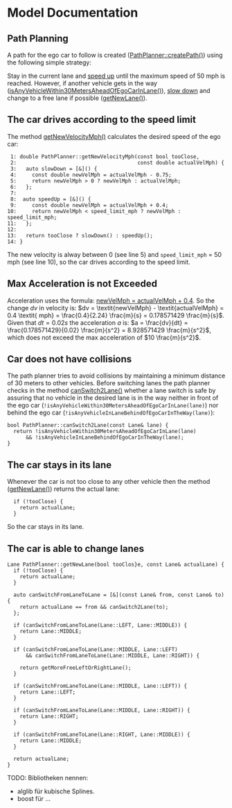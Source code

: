 # Model Documentation


## Path Planning

A path for the ego car to follow is created ([PathPlanner::createPath()](https://github.com/KnollFrank/CarND-Path-Planning-Project/blob/43f9a2e1f6289d8c01256a43bf1e2411dbe2ed4c/src/pathPlanner.h#L89)) using the following simple strategy:

Stay in the current lane and [speed up](https://github.com/KnollFrank/CarND-Path-Planning-Project/blob/c1bd39ef43180098045da42c8c21684c68ab09db/src/pathPlanner.h#L195) until the maximum speed of 50 mph is reached. However, if another vehicle gets in the way ([isAnyVehicleWithin30MetersAheadOfEgoCarInLane()](https://github.com/KnollFrank/CarND-Path-Planning-Project/blob/43f9a2e1f6289d8c01256a43bf1e2411dbe2ed4c/src/pathPlanner.h#L119)), [slow down](https://github.com/KnollFrank/CarND-Path-Planning-Project/blob/c1bd39ef43180098045da42c8c21684c68ab09db/src/pathPlanner.h#L189) and change to a free lane if possible ([getNewLane()](https://github.com/KnollFrank/CarND-Path-Planning-Project/blob/43f9a2e1f6289d8c01256a43bf1e2411dbe2ed4c/src/pathPlanner.h#L258)).


## The car drives according to the speed limit

The method [getNewVelocityMph()](https://github.com/KnollFrank/CarND-Path-Planning-Project/blob/5c5a44cc69410de5ac237e2de1051dd33def927e/src/pathPlanner.h#L187) calculates the desired speed of the ego car:

```
 1: double PathPlanner::getNewVelocityMph(const bool tooClose,
 2:                                       const double actualVelMph) {
 3:   auto slowDown = [&]() {
 4:     const double newVelMph = actualVelMph - 0.75;
 5:     return newVelMph > 0 ? newVelMph : actualVelMph;
 6:   };
 7:
 8:  auto speedUp = [&]() {
 9:     const double newVelMph = actualVelMph + 0.4;
10:     return newVelMph < speed_limit_mph ? newVelMph : speed_limit_mph;
11:   };
12:
13:   return tooClose ? slowDown() : speedUp();
14: }
```

The new velocity is alway between 0 (see line 5) and `speed_limit_mph` = 50 mph (see line 10), so the car drives according to the speed limit.

## Max Acceleration is not Exceeded

Acceleration uses the formula: [newVelMph = actualVelMph + 0.4](https://github.com/KnollFrank/CarND-Path-Planning-Project/blob/5c5a44cc69410de5ac237e2de1051dd33def927e/src/pathPlanner.h#L196).
So the change $dv$ in velocity is:
$dv = \textit{newVelMph} - \textit{actualVelMph} = 0.4 \textit{ mph} = \frac{0.4}{2.24} \frac{m}{s} = 0.178571429 \frac{m}{s}$. Given that $dt = 0.02 s$ the acceleration $a$ is:
$a = \frac{dv}{dt} = \frac{0.178571429}{0.02} \frac{m}{s^2} = 8.928571429 \frac{m}{s^2}$, which does not exceed the max acceleration of $10 \frac{m}{s^2}$.

## Car does not have collisions

The path planner tries to avoid collisions by maintaining a minimum distance of 30 meters to other vehicles. Before switching lanes the path planner checks in the method [canSwitch2Lane()](https://github.com/KnollFrank/CarND-Path-Planning-Project/blob/1211cebcdf2907b05ab3493c58e22481d9719ed8/src/pathPlanner.h#L151) whether a lane switch is safe by assuring that no vehicle in the desired lane is in the way neither in front of the ego car (`!isAnyVehicleWithin30MetersAheadOfEgoCarInLane(lane)`) nor behind the ego car (`!isAnyVehicleInLaneBehindOfEgoCarInTheWay(lane)`):

```
bool PathPlanner::canSwitch2Lane(const Lane& lane) {
  return !isAnyVehicleWithin30MetersAheadOfEgoCarInLane(lane)
      && !isAnyVehicleInLaneBehindOfEgoCarInTheWay(lane);
}
```

## The car stays in its lane

Whenever the car is not too close to any other vehicle then the method ([getNewLane()](https://github.com/KnollFrank/CarND-Path-Planning-Project/blob/43f9a2e1f6289d8c01256a43bf1e2411dbe2ed4c/src/pathPlanner.h#L258)) returns the actual lane:

```
  if (!tooClose) {
    return actualLane;
  }
```

So the car stays in its lane.

## The car is able to change lanes
```
Lane PathPlanner::getNewLane(bool tooClos}e, const Lane& actualLane) {
  if (!tooClose) {
    return actualLane;
  }

  auto canSwitchFromLaneToLane = [&](const Lane& from, const Lane& to) {
    return actualLane == from && canSwitch2Lane(to);
  };

  if (canSwitchFromLaneToLane(Lane::LEFT, Lane::MIDDLE)) {
    return Lane::MIDDLE;
  }

  if (canSwitchFromLaneToLane(Lane::MIDDLE, Lane::LEFT)
      && canSwitchFromLaneToLane(Lane::MIDDLE, Lane::RIGHT)) {

    return getMoreFreeLeftOrRightLane();
  }

  if (canSwitchFromLaneToLane(Lane::MIDDLE, Lane::LEFT)) {
    return Lane::LEFT;
  }

  if (canSwitchFromLaneToLane(Lane::MIDDLE, Lane::RIGHT)) {
    return Lane::RIGHT;
  }

  if (canSwitchFromLaneToLane(Lane::RIGHT, Lane::MIDDLE)) {
    return Lane::MIDDLE;
  }

  return actualLane;
}

```

TODO: Bibliotheken nennen:
- alglib für kubische Splines.
- boost für ...
